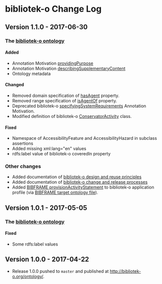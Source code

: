 # bibliotek-o Change Log

## Version 1.1.0 - 2017-06-30

### The [bibliotek-o ontology](../target-ontologies/bibliotek-o.owl)

#### Added 
- Annotation Motivation [providingPurpose](http://bibliotek-o.org/ontology/providingPurpose)
- Annotation Motivation [describingSupplementaryContent](http://bibliotek-o.org/ontology/descriptingSupplementaryContent)
- Ontology metadata

#### Changed
- Removed domain specification of [hasAgent](http://bibliotek-o.org/ontology/hasAgent) property.
- Removed range specification of [isAgentOf](http://bibliotek-o.org/ontology/isAgentOf) property.
- Deprecated bibliotek-o [specifyingSystemRequirements](http://bibliotek-o.org/ontology/specifyingSystemRequirements) Annotation Motivation.
- Modified definition of bibliotek-o [ConservatorActivity](http://bibliotek-o.org/ontology/ConservatorActivity) class.

#### Fixed
- Namespace of AccessibilityFeature and AccessibilityHazard in subclass assertions
- Added missing xml:lang="en" values
- rdfs:label value of bibliotek-o coveredIn property

### Other changes
- Added documentation of [bibliotek-o design and reuse principles](principles/)
- Added documentation of [bibliotek-o change and release processes](RELEASES.md)
- Added [BIBFRAME provisionActivityStatement](http://id.loc.gov/bibframe/ontologies/provisionActivityStatement) to bibliotek-o application profile (via [BIBFRAME target ontology file](../target-ontologies/bibframe.2017-03-15.rdf)).

## Version 1.0.1 - 2017-05-05

### The [bibliotek-o ontology](../target-ontologies/bibliotek-o.owl)

#### Fixed
- Some rdfs:label values 

## Version 1.0.0 - 2017-04-22
- Release 1.0.0 pushed to `master` and published at http://bibliotek-o.org/ontology/.
